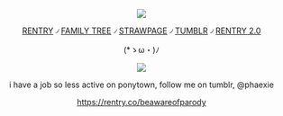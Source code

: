 <div align="center">

![](https://64.media.tumblr.com/834c1a51ce67279bd2de3cac8025193f/1ea4bcd2d9b7386d-36/s1280x1920/f03a1e847a1d20da567a671d23c9fc0dd9ea0671.jpg)

[RENTRY](https://rentry.co/phaexie) ৴ [FAMILY TREE](https://rentry.co/HoHfamilytree) ৴ [STRAWPAGE](https://argentilover.straw.page) ৴ [TUMBLR](https://www.tumblr.com/phaexie) ৴ [RENTRY 2.0](https://rentry.co/DEVIOUS-COOKIES)


 (*ゝω・)ﾉ


![](https://64.media.tumblr.com/fdfa008883aa80ee0379357d1e846e9b/1ea4bcd2d9b7386d-87/s1280x1920/ee0cc3dfce523bbac7bcd045b6b88ab09fcf0281.gifv)

i have a job so less active on ponytown, follow me on tumblr, @phaexie

https://rentry.co/beawareofparody
